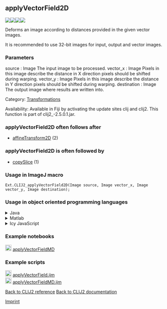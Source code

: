 ## applyVectorField2D
<img src="images/mini_clij1_logo.png"/><img src="images/mini_clij2_logo.png"/><img src="images/mini_clijx_logo.png"/><img src="images/mini_empty_logo.png"/>

Deforms an image according to distances provided in the given vector images.

 It is recommended to use 32-bit images for input, output and vector images.

### Parameters

source : Image
    The input image to be processed.
vector_x : Image
    Pixels in this image describe the distance in X direction pixels should be shifted during warping.
vector_y : Image
    Pixels in this image describe the distance in Y direction pixels should be shifted during warping.
destination : Image
    The output image where results are written into.


Category: [Transformations](https://clij.github.io/clij2-docs/reference__transform)

Availability: Available in Fiji by activating the update sites clij and clij2.
This function is part of clij2_-2.5.0.1.jar.

### applyVectorField2D often follows after
* <a href="reference_affineTransform2D">affineTransform2D</a> (2)


### applyVectorField2D is often followed by
* <a href="reference_copySlice">copySlice</a> (1)


### Usage in ImageJ macro
```
Ext.CLIJ2_applyVectorField2D(Image source, Image vector_x, Image vector_y, Image destination);
```


### Usage in object oriented programming languages



<details>

<summary>
Java
</summary>
<pre class="highlight">// init CLIJ and GPU
import net.haesleinhuepf.clij2.CLIJ2;
import net.haesleinhuepf.clij.clearcl.ClearCLBuffer;
CLIJ2 clij2 = CLIJ2.getInstance();

// get input parameters
ClearCLBuffer source = clij2.push(sourceImagePlus);
ClearCLBuffer vector_x = clij2.push(vector_xImagePlus);
ClearCLBuffer vector_y = clij2.push(vector_yImagePlus);
destination = clij2.create(source);
</pre>

<pre class="highlight">
// Execute operation on GPU
clij2.applyVectorField2D(source, vector_x, vector_y, destination);
</pre>

<pre class="highlight">
// show result
destinationImagePlus = clij2.pull(destination);
destinationImagePlus.show();

// cleanup memory on GPU
clij2.release(source);
clij2.release(vector_x);
clij2.release(vector_y);
clij2.release(destination);
</pre>

</details>



<details>

<summary>
Matlab
</summary>
<pre class="highlight">% init CLIJ and GPU
clij2 = init_clatlab();

% get input parameters
source = clij2.pushMat(source_matrix);
vector_x = clij2.pushMat(vector_x_matrix);
vector_y = clij2.pushMat(vector_y_matrix);
destination = clij2.create(source);
</pre>

<pre class="highlight">
% Execute operation on GPU
clij2.applyVectorField2D(source, vector_x, vector_y, destination);
</pre>

<pre class="highlight">
% show result
destination = clij2.pullMat(destination)

% cleanup memory on GPU
clij2.release(source);
clij2.release(vector_x);
clij2.release(vector_y);
clij2.release(destination);
</pre>

</details>



<details>

<summary>
Icy JavaScript
</summary>
<pre class="highlight">// init CLIJ and GPU
importClass(net.haesleinhuepf.clicy.CLICY);
importClass(Packages.icy.main.Icy);

clij2 = CLICY.getInstance();

// get input parameters
source_sequence = getSequence();
source = clij2.pushSequence(source_sequence);
vector_x_sequence = getSequence();
vector_x = clij2.pushSequence(vector_x_sequence);
vector_y_sequence = getSequence();
vector_y = clij2.pushSequence(vector_y_sequence);
destination = clij2.create(source);
</pre>

<pre class="highlight">
// Execute operation on GPU
clij2.applyVectorField2D(source, vector_x, vector_y, destination);
</pre>

<pre class="highlight">
// show result
destination_sequence = clij2.pullSequence(destination)
Icy.addSequence(destination_sequence);
// cleanup memory on GPU
clij2.release(source);
clij2.release(vector_x);
clij2.release(vector_y);
clij2.release(destination);
</pre>

</details>





### Example notebooks
<a href="https://clij.github.io/clij2-docs/md/applyVectorFieldMD"><img src="images/language_macro.png" height="20"/></a> [applyVectorFieldMD](https://clij.github.io/clij2-docs/md/applyVectorFieldMD)  




### Example scripts
<a href="https://github.com/clij/clij2-docs/blob/master/src/main/macro/applyVectorField.ijm"><img src="images/language_macro.png" height="20"/></a> [applyVectorField.ijm](https://github.com/clij/clij2-docs/blob/master/src/main/macro/applyVectorField.ijm)  
<a href="https://github.com/clij/clij2-docs/blob/master/src/main/macro/applyVectorFieldMD.ijm"><img src="images/language_macro.png" height="20"/></a> [applyVectorFieldMD.ijm](https://github.com/clij/clij2-docs/blob/master/src/main/macro/applyVectorFieldMD.ijm)  


[Back to CLIJ2 reference](https://clij.github.io/clij2-docs/reference)
[Back to CLIJ2 documentation](https://clij.github.io/clij2-docs)

[Imprint](https://clij.github.io/imprint)

